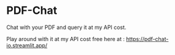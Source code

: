 # PDF-Chat
Chat with your PDF and query it at my API cost. 


Play around with it at my API cost free here at : https://pdf-chat-io.streamlit.app/
